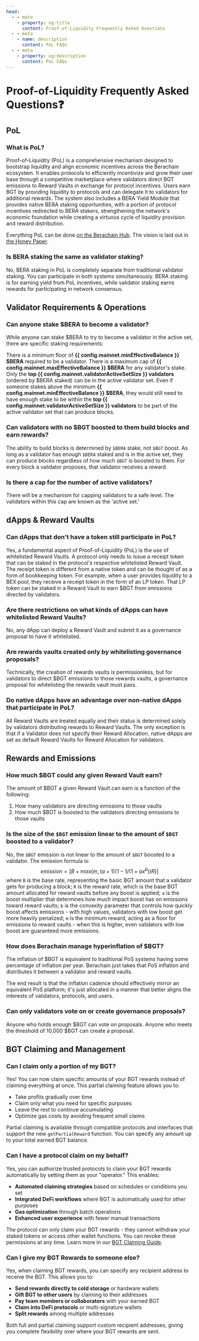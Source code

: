 ```yaml
---
head:
  - - meta
    - property: og:title
      content: Proof-of-Liquidity Frequently Asked Questions
  - - meta
    - name: description
      content: PoL FAQs
  - - meta
    - property: og:description
      content: PoL FAQs
---
```


<script setup>
    import config from '@berachain/config/constants.json';
</script>

# Proof-of-Liquidity Frequently Asked Questions❓

## PoL

### What is PoL?

Proof-of-Liquidity (PoL) is a comprehensive mechanism designed to bootstrap liquidity and align economic incentives across the Berachain ecosystem. It enables protocols to efficiently incentivize and grow their user base through a competitive marketplace where validators direct BGT emissions to Reward Vaults in exchange for protocol incentives. Users earn BGT by providing liquidity to protocols and can delegate it to validators for additional rewards. The system also includes a BERA Yield Module that provides native BERA staking opportunities, with a portion of protocol incentives redirected to BERA stakers, strengthening the network's economic foundation while creating a virtuous cycle of liquidity provision and reward distribution.

Everything PoL can be done [on the Berachain Hub](https://hub.berachain.com/stake/). The vision is laid out in [the Honey Paper](https://honeypaper.berachain.com).

### Is BERA staking the same as validator staking?

No, BERA staking in PoL is completely separate from traditional validator staking. You can participate in both systems simultaneously. BERA staking is for earning yield from PoL incentives, while validator staking earns rewards for participating in network consensus.

## Validator Requirements & Operations

### Can anyone stake $BERA to become a validator?

While anyone can stake $BERA to try to become a validator in the active set, there are specific staking requirements:

There is a minimum floor of **{{ config.mainnet.minEffectiveBalance }} $BERA** required to be a validator. There is a maximum cap of **{{ config.mainnet.maxEffectiveBalance }} $BERA** for any validator's stake. Only the **top {{ config.mainnet.validatorActiveSetSize }} validators** (ordered by $BERA staked) can be in the active validator set. Even if someone stakes above the minimum **{{ config.mainnet.minEffectiveBalance }} $BERA**, they would still need to have enough stake to be within the **top {{ config.mainnet.validatorActiveSetSize }} validators** to be part of the active validator set that can produce blocks.

### Can validators with no $BGT boosted to them build blocks and earn rewards?

The ability to build blocks is determined by `$BERA` stake, not `$BGT` boost. As long as a validator has enough `$BERA` staked and is in the active set, they can produce blocks regardless of how much `$BGT` is boosted to them. For every block a validator proposes, that validator receives a reward.

### Is there a cap for the number of active validators?

There will be a mechanism for capping validators to a safe level. The validators within this cap are known as the 'active set.'

## dApps & Reward Vaults

### Can dApps that don't have a token still participate in PoL?

Yes, a fundamental aspect of Proof-of-Liquidity (PoL) is the use of whitelisted Reward Vaults. A protocol only needs to issue a receipt token that can be staked in the protocol's respective whitelisted Reward Vault. The receipt token is different from a native token and can be thought of as a form of bookkeeping token. For example, when a user provides liquidity to a BEX pool, they receive a receipt token in the form of an LP token. That LP token can be staked in a Reward Vault to earn $BGT from emissions directed by validators.

### Are there restrictions on what kinds of dApps can have whitelisted Reward Vaults?

No, any dApp can deploy a Reward Vault and submit it as a governance proposal to have it whitelisted.

### Are rewards vaults created only by whitelisting governance proposals?

Technically, the creation of rewards vaults is permissionless, but for validators to direct $BGT emissions to those rewards vaults, a governance proposal for whitelisting the rewards vault must pass.

### Do native dApps have an advantage over non-native dApps that participate in PoL?

All Reward Vaults are treated equally and their status is determined solely by validators distributing rewards to Reward Vaults. The only exception is that if a Validator does not specify their Reward Allocation, native dApps are set as default Reward Vaults for Reward Allocation for validators.

## Rewards and Emissions

### How much $BGT could any given Reward Vault earn?

The amount of $BGT a given Reward Vault can earn is a function of the following:

1. How many validators are directing emissions to those vaults
2. How much $BGT is boosted to the validators directing emissions to those vaults

### Is the size of the `$BGT` emission linear to the amount of `$BGT` boosted to a validator?

No, the `$BGT` emission is not linear to the amount of `$BGT` boosted to a validator. The emission formula is:
$$emission = [B + max(m, (a+1)(1-1/(1+ax^b))R)]$$
where `B` is the base rate, representing the basic BGT amount that a validator gets for producing a block;
`R` is the reward rate, which is the base BGT amount allocated for reward vaults before any boost is applied;
`a` is the boost multiplier that determines how much impact boost has on emissions toward reward vaults;
`b` is the convexity parameter that controls how quickly boost affects emissions - with high values, validators with low boost get more heavily penalized;
`m` is the minimum reward, acting as a floor for emissions to reward vaults - when this is higher, even validators with low boost are guaranteed more emissions.

### How does Berachain manage hyperinflation of $BGT?

The inflation of $BGT is equivalent to traditional PoS systems having some percentage of inflation per year. Berachain just takes that PoS inflation and distributes it between a validator and reward vaults.

The end result is that the inflation cadence should effectively mirror an equivalent PoS platform; it's just allocated in a manner that better aligns the interests of validators, protocols, and users.

### Can only validators vote on or create governance proposals?

Anyone who holds enough $BGT can vote on proposals. Anyone who meets the threshold of 10,000 $BGT can create a proposal.

## BGT Claiming and Management

### Can I claim only a portion of my BGT?

Yes! You can now claim specific amounts of your BGT rewards instead of claiming everything at once. This partial claiming feature allows you to:

- Take profits gradually over time
- Claim only what you need for specific purposes
- Leave the rest to continue accumulating
- Optimize gas costs by avoiding frequent small claims

Partial claiming is available through compatible protocols and interfaces that support the new `getPartialReward` function. You can specify any amount up to your total earned BGT balance.

### Can I have a protocol claim on my behalf?

Yes, you can authorize trusted protocols to claim your BGT rewards automatically by setting them as your "operator." This enables:

- **Automated claiming strategies** based on schedules or conditions you set
- **Integrated DeFi workflows** where BGT is automatically used for other purposes
- **Gas optimization** through batch operations
- **Enhanced user experience** with fewer manual transactions

The protocol can only claim your BGT rewards - they cannot withdraw your staked tokens or access other wallet functions. You can revoke these permissions at any time. Learn more in our [BGT Claiming Guide](/learn/guides/claim-bgt#protocol-claiming).

### Can I give my BGT Rewards to someone else?

Yes, when claiming BGT rewards, you can specify any recipient address to receive the BGT. This allows you to:

- **Send rewards directly to cold storage** or hardware wallets
- **Gift BGT to other users** by claiming to their addresses
- **Pay team members or collaborators** with your earned BGT
- **Claim into DeFi protocols** or multi-signature wallets
- **Split rewards** among multiple addresses

Both full and partial claiming support custom recipient addresses, giving you complete flexibility over where your BGT rewards are sent.
